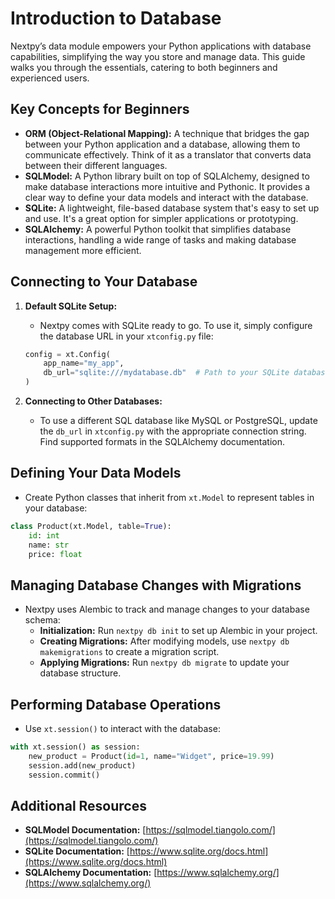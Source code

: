 # Introduction to Database

Nextpy’s data module empowers your Python applications with database capabilities, simplifying the way you store and manage data. This guide walks you through the essentials, catering to both beginners and experienced users.

## Key Concepts for Beginners

- **ORM (Object-Relational Mapping):** A technique that bridges the gap between your Python application and a database, allowing them to communicate effectively. Think of it as a translator that converts data between their different languages.
- **SQLModel:** A Python library built on top of SQLAlchemy, designed to make database interactions more intuitive and Pythonic. It provides a clear way to define your data models and interact with the database.
- **SQLite:** A lightweight, file-based database system that's easy to set up and use. It's a great option for simpler applications or prototyping.
- **SQLAlchemy:** A powerful Python toolkit that simplifies database interactions, handling a wide range of tasks and making database management more efficient.

## Connecting to Your Database

1. **Default SQLite Setup:**
    - Nextpy comes with SQLite ready to go. To use it, simply configure the database URL in your `xtconfig.py` file:

    ```python
    config = xt.Config(
        app_name="my_app",
        db_url="sqlite:///mydatabase.db"  # Path to your SQLite database file
    )
    ```

2. **Connecting to Other Databases:**
    - To use a different SQL database like MySQL or PostgreSQL, update the `db_url` in `xtconfig.py` with the appropriate connection string. Find supported formats in the SQLAlchemy documentation.

## Defining Your Data Models

- Create Python classes that inherit from `xt.Model` to represent tables in your database:

```python
class Product(xt.Model, table=True):
    id: int
    name: str
    price: float
```

## Managing Database Changes with Migrations

- Nextpy uses Alembic to track and manage changes to your database schema:
    - **Initialization:** Run `nextpy db init` to set up Alembic in your project.
    - **Creating Migrations:** After modifying models, use `nextpy db makemigrations` to create a migration script.
    - **Applying Migrations:** Run `nextpy db migrate` to update your database structure.

## Performing Database Operations

- Use `xt.session()` to interact with the database:

```python
with xt.session() as session:
    new_product = Product(id=1, name="Widget", price=19.99)
    session.add(new_product)
    session.commit()
```

## Additional Resources

- **SQLModel Documentation:** [https://sqlmodel.tiangolo.com/](https://sqlmodel.tiangolo.com/)
- **SQLite Documentation:** [https://www.sqlite.org/docs.html](https://www.sqlite.org/docs.html)
- **SQLAlchemy Documentation:** [https://www.sqlalchemy.org/](https://www.sqlalchemy.org/)
